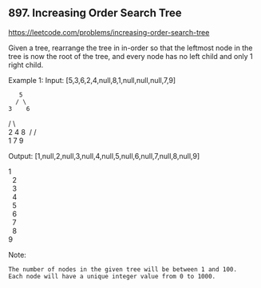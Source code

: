 ## 897. Increasing Order Search Tree

https://leetcode.com/problems/increasing-order-search-tree

Given a tree, rearrange the tree in in-order so that the leftmost node in the tree is now the root of the tree, and every node has no left child and only 1 right child.

Example 1:
Input: [5,3,6,2,4,null,8,1,null,null,null,7,9]

       5
      / \
    3    6

/ \ \
 2 4 8
 / / \
1 7 9

Output: [1,null,2,null,3,null,4,null,5,null,6,null,7,null,8,null,9]

1
  \
  2
  \
  3
  \
  4
  \
  5
  \
  6
  \
  7
  \
  8
  \
 9

Note:

    The number of nodes in the given tree will be between 1 and 100.
    Each node will have a unique integer value from 0 to 1000.
